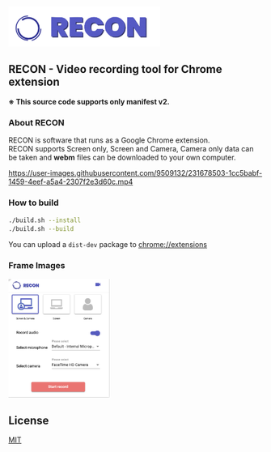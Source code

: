 <img src="store/logo.png" width="300">

## RECON - Video recording tool for Chrome extension
<b>※ This source code supports only manifest v2.</b>

### About RECON
RECON is software that runs as a Google Chrome extension.  
RECON supports Screen only, Screen and Camera, Camera only data can be taken and <b>webm</b> files can be downloaded to your own computer. 

https://user-images.githubusercontent.com/9509132/231678503-1cc5babf-1459-4eef-a5a4-2307f2e3d60c.mp4

### How to build
```bash
./build.sh --install
./build.sh --build
```

You can upload a `dist-dev` package to [chrome://extensions](chrome://extensions)

### Frame Images
<img src="store/ic_frame.png" width="200">

## License
[MIT](https://github.com/tomoyane/grant-n-z/blob/master/LICENSE)
